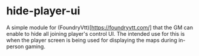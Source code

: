 # hide-player-ui

A simple module for (FoundryVtt)[https://foundryvtt.com/] that the GM can enable to hide all joining player's control UI. The intended use for this is when the player screen is being used for displaying the maps during in-person gaming.